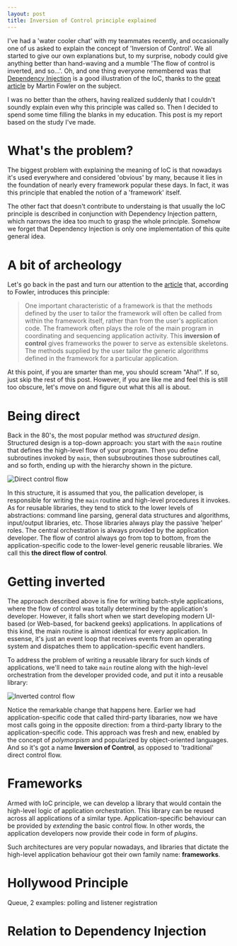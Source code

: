 ```yaml
---
layout: post
title: Inversion of Control principle explained
---
```


I've had a 'water cooler chat' with my teammates recently, and occasionally one
of us asked to explain the concept of 'Inversion of Control'.  We all started to
give our own explanations but, to my surprise, nobody could give anything better
than hand-waving and a mumble 'The flow of control is inverted, and so...'. Oh,
and one thing everyone remembered was that
[Dependency Injection](http://en.wikipedia.org/wiki/Dependency_injection) is a
good illustration of the IoC, thanks to the
[great article](http://martinfowler.com/articles/injection.html) by Martin
Fowler on the subject.

I was no better than the others, having realized suddenly that I couldn't
soundly explain even why this principle was called so. Then I decided to spend
some time filling the blanks in my education. This post is my report based on
the study I've made.

# What's the problem?

The biggest problem with explaining the meaning of IoC is that nowadays it's used
everywhere and considered 'obvious' by many, because it lies in the foundation
of nearly every framework popular these days. In fact, it was this principle
that enabled the notion of a 'framework' itself.

The other fact that doesn't contribute to understaing is that usually the IoC
principle is described in conjunction with Dependency Injection pattern, which
narrows the idea too much to grasp the whole principle. Somehow we forget that
Dependency Injection is only one implementation of this quite general idea.

# A bit of archeology

Let's go back in the past and turn our attention to the
[article](http://www.laputan.org/drc/drc.html) that, according to Fowler,
introduces this principle:

> One important characteristic of a framework is that the methods defined by the
> user to tailor the framework will often be called from within the framework
> itself, rather than from the user's application code. The framework often plays
> the role of the main program in coordinating and sequencing application
> activity. This **inversion of control** gives frameworks the power to serve as
> extensible skeletons. The methods supplied by the user tailor the generic
> algorithms defined in the framework for a particular application.


At this point, if you are smarter than me, you should scream "Aha!". If so, just
skip the rest of this post. However, if you are like me and feel this is still
too obscure, let's move on and figure out what this all is about.

# Being direct

Back in the 80's, the most popular method was *structured design*. Structured
design is a top-down approach: you start with the `main` routine that defines
the high-level flow of your program. Then you define subroutines invoked by
`main`, then subsubroutines those subroutines call, and so forth, ending up with
the hierarchy shown in the picture.

![Direct control flow][direct-flow]

In this structure, it is assumed that you, the pallication developer, is
responsible for writing the `main` routine and high-level procedures it
invokes. As for reusable libraries, they tend to stick to the lower levels of
abstractions: command line parsing, general data structures and algorithms,
input/output libraries, etc. Those libraries always play the passive 'helper'
roles. The central orchestration is always provided by the application
developer. The flow of control always go from top to bottom, from the
application-specific code to the lower-level generic reusable libraries. We
call this **the direct flow of control**. 

# Getting inverted

The approach described above is fine for writing batch-style applications, where
the flow of control was totally determined by the application's
developer. However, it falls short when we start developing modern UI-based (or
Web-based, for backend geeks) applications. In applications of this kind, the
main routine is almost identical for every application. In essense, it's just an
event loop that receives events from an operating system and dispatches them to
application-specific event handlers.

To address the problem of writing a reusable library for such kinds of
applications, we'll need to take `main` routine along with the high-level
orchestration from the developer provided code, and put it into a reusable
library:

![Inverted control flow][inverted-flow]

Notice the remarkable change that happens here. Earlier we had
application-specific code that called third-party libararies, now we have most calls
going in the opposite direction: from a third-party library to the
application-specific code. This approach was fresh and new, enabled by the
concept of *polymorpism* and popularized by object-oriented languages. And so
it's got a name **Inversion of Control**, as opposed to 'traditional' direct
control flow.

# Frameworks

Armed with IoC principle, we can develop a library that would contain the
high-level logic of application orchestration. This library can be reused across
all applications of a similar type. Application-specific behaviour can be
provided by *extending* the basic control flow. In other words, the application
developers now provide their code in form of *plugins*.

Such architectures are very popular nowadays, and libraries that dictate the
high-level application behaviour got their own family name: **frameworks**.

# Hollywood Principle

Queue, 2 examples: polling and listener registration



# Relation to Dependency Injection

[direct-flow]: https://docs.google.com/drawings/d/1SSfH6AzZM8D29UGZVrjOXuR7woOjuLshkX_rqZgWS4Y/pub?w=647&amp;h=435
[inverted-flow]: https://docs.google.com/drawings/d/1U_B-_UeWsUsDQUrA_5i8FFLWsYIuJYJTrMfmO3W1cfM/pub?w=647&amp;h=435
[vlissides]: http://www.dre.vanderbilt.edu/~schmidt/Coursera/articles/hollywood-principle.txt

